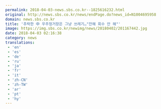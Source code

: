 ```yaml
---
permalink: 2018-04-03-news.sbs.co.kr--1825616232.html
original: http://news.sbs.co.kr/news/endPage.do?news_id=N1004695958
domain: news.sbs.co.kr
title: '추락한 中 우주정거장은 그냥 쓰레기…"잔해 회수 안 해"'
image: https://img.sbs.co.kr/newimg/news/20180402/201167442.jpg
date: 2018-04-03 02:16:38
category: news
translations: 
 - 'en'
 - 'es'
 - 'de'
 - 'ru'
 - 'ja'
 - 'fr'
 - 'it'
 - 'zh-CN'
 - 'zh-TW'
 - 'ar'
 - 'pt'
 - 'hy'
---
```



